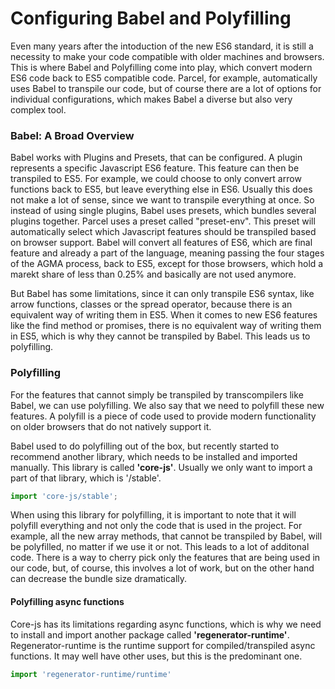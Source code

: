 # Configuring Babel and Polyfilling

Even many years after the intoduction of the new ES6 standard, it is still a necessity to make your code compatible with older machines and browsers. This is where Babel and Polyfilling come into play, which convert modern ES6 code back to ES5 compatible code. Parcel, for example, automatically uses Babel to transpile our code, but of course there are a lot of options for individual configurations, which makes Babel a diverse but also very complex tool.

### Babel: A Broad Overview

Babel works with Plugins and Presets, that can be configured. A plugin represents a specific Javascript ES6 feature. This feature can then be transpiled to ES5. For example, we could choose to only convert arrow functions back to ES5, but leave everything else in ES6. Usually this does not make a lot of sense, since we want to transpile everything at once. So instead of using single plugins, Babel uses presets, which bundles several plugins together. Parcel uses a preset called "preset-env". This preset will automatically select which Javascript features should be transpiled based on browser support. Babel will convert all features of ES6, which are final feature and already a part of the language, meaning passing the four stages of the AGMA process, back to ES5, except for those browsers, which hold a marekt share of less than 0.25% and basically are not used anymore.

But Babel has some limitations, since it can only transpile ES6 syntax, like arrow functions, classes or the spread operator, because there is an equivalent way of writing them in ES5. When it comes to new ES6 features like the find method or promises, there is no equivalent way of writing them in ES5, which is why they cannot be transpiled by Babel. This leads us to polyfilling.

### Polyfilling

For the features that cannot simply be transpiled by transcompilers like Babel, we can use polyfilling. We also say that we need to polyfill these new features. A polyfill is a piece of code used to provide modern functionality on older browsers that do not natively support it.

Babel used to do polyfilling out of the box, but recently started to recommend another library, which needs to be installed and imported manually. This library is called **'core-js'**. Usually we only want to import a part of that library, which is '/stable'.

```js
import 'core-js/stable';
```

When using this library for polyfilling, it is important to note that it will polyfill everything and not only the code that is used in the project. For example, all the new array methods, that cannot be transpiled by Babel, will be polyfilled, no matter if we use it or not. This leads to a lot of additonal code. There is a way to cherry pick only the features that are being used in our code, but, of course, this involves a lot of work, but on the other hand can decrease the bundle size dramatically.

#### Polyfilling async functions

Core-js has its limitations regarding async functions, which is why we need to install and import another package called **'regenerator-runtime'**. Regenerator-runtime is the runtime support for compiled/transpiled async functions. It may well have other uses, but this is the predominant one.

```js
import 'regenerator-runtime/runtime'
```